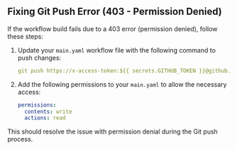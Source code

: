 ## Fixing Git Push Error (403 - Permission Denied)

If the workflow build fails due to a 403 error (permission denied), follow these steps:

1. Update your `main.yaml` workflow file with the following command to push changes:

    ```yaml
    git push https://x-access-token:${{ secrets.GITHUB_TOKEN }}@github.com/${{ github.repository }}.git HEAD:main
    ```

2. Add the following permissions to your `main.yaml` to allow the necessary access:

    ```yaml
    permissions:
      contents: write
      actions: read
    ```

This should resolve the issue with permission denial during the Git push process.
